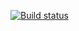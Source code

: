 [![Build status](https://ci.appveyor.com/api/projects/status/r2mo6lwgblsaxvf8?svg=true)](https://ci.appveyor.com/project/Anton0101001/selselversion2-1-howcx)
